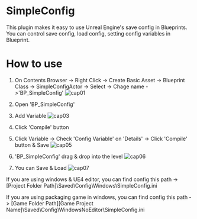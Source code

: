 # SimpleConfig
This plugin makes it easy to use Unreal Engine's save config in Blueprints. 
You can control save config, load config, setting config variables in Blueprint.

# How to use
1. On Contents Browser -> Right Click -> Create Basic Asset -> Blueprint Class -> SimpleConfigActor -> Select -> Chage name ->'BP_SimpleConfig'
![cap01](https://user-images.githubusercontent.com/18024755/124413587-ec533200-dd8b-11eb-82db-6e0e06832c5a.png)

2. Open 'BP_SimpleConfig'

3. Add Variable
![cap03](https://user-images.githubusercontent.com/18024755/124413591-efe6b900-dd8b-11eb-8c60-e9514be73091.png)

4. Click 'Compile' button 

5. Click Variable -> Check 'Config Variable' on 'Details' -> Click 'Compile' button & Save
![cap05](https://user-images.githubusercontent.com/18024755/124413594-f117e600-dd8b-11eb-8d87-9011cf8f0963.png)

6. 'BP_SimpleConfig' drag & drop into the level
![cap06](https://user-images.githubusercontent.com/18024755/124413598-f2e1a980-dd8b-11eb-8721-4985c2eb1cd5.png)

7. You can Save & Load
![cap07](https://user-images.githubusercontent.com/18024755/124413600-f412d680-dd8b-11eb-880c-898128e4281a.png)

If you are using windows & UE4 editor, you can find config this path 
	-> [Project Folder Path]\Saved\Config\Windows\SimpleConfig.ini

If you are using packaging game in windows, you can find config this path 
	-> [Game Folder Path]\[Game Project Name]\Saved\Config\WindowsNoEditor\SimpleConfig.ini
